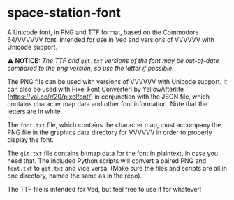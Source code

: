# space-station-font
A Unicode font, in PNG and TTF format, based on the Commodore 64/VVVVVV font. Intended for use in Ved and versions of VVVVVV with Unicode support.

**⚠ NOTICE:** *The TTF and <code>git.txt</code> versions of the font may be out-of-date compared to the png version, so use the latter if possible.*

The PNG file can be used with versions of VVVVVV with Unicode support. It can also be used with Pixel Font Converter! by YellowAfterlife (https://yal.cc/r/20/pixelfont/) in conjunction with the JSON file, which contains character map data and other font information. Note that the letters are in white.

The <code>font.txt</code> file, which contains the character map, must accompany the PNG file in the graphics data directory for VVVVVV in order to properly display the font.

The <code>git.txt</code> file contains bitmap data for the font in plaintext, in case you need that. The included Python scripts will convert a paired PNG and <code>font.txt</code> to <code>git.txt</code> and vice versa. (Make sure the files and scripts are all in one directory, named the same as in the repo).

The TTF file is intended for Ved, but feel free to use it for whatever!
